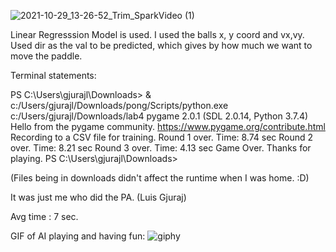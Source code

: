 ![2021-10-29_13-26-52_Trim_SparkVideo (1)](https://user-images.githubusercontent.com/77977376/139479095-c650ed03-92e9-4dd0-b73f-26f100baf221.gif)


Linear Regresssion Model is used.
I used the balls x, y coord and vx,vy.
Used dir as the val to be predicted, which gives  by how much we want to move the paddle.

Terminal statements:

PS C:\Users\gjurajl\Downloads> & c:/Users/gjurajl/Downloads/pong/Scripts/python.exe c:/Users/gjurajl/Downloads/lab4
pygame 2.0.1 (SDL 2.0.14, Python 3.7.4)
Hello from the pygame community. https://www.pygame.org/contribute.html
Recording to a CSV file for training.
Round 1 over.
Time: 8.74 sec
Round 2 over.
Time: 8.21 sec
Round 3 over.
Time: 4.13 sec
Game Over.
Thanks for playing.
PS C:\Users\gjurajl\Downloads>

(Files being in downloads didn't affect the runtime when I was home. :D)

It was just me who did the PA. (Luis Gjuraj)

Avg time : 7 sec.

GIF of AI playing and having fun:
![giphy](https://user-images.githubusercontent.com/77977376/145490944-e1b4ca59-2fbd-4d2e-868f-86b62973b780.gif)
